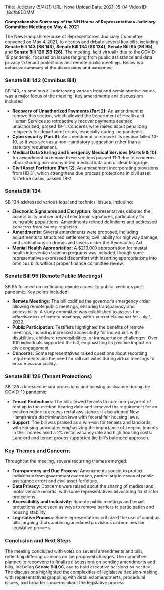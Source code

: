 Title: Judiciary (5/4/21)
URL: None
Upload Date: 2021-05-04
Video ID: _l8dfb8DDMM

**Comprehensive Summary of the NH House of Representatives Judiciary Committee Meeting on May 4, 2021**

The New Hampshire House of Representatives Judiciary Committee convened on May 4, 2021, to discuss and debate several key bills, including **Senate Bill 143 (SB 143)**, **Senate Bill 134 (SB 134)**, **Senate Bill 95 (SB 95)**, and **Senate Bill 126 (SB 126)**. The meeting, held virtually due to the COVID-19 pandemic, focused on issues ranging from public assistance and data privacy to tenant protections and remote public meetings. Below is a cohesive summary of the discussions and outcomes:

### **Senate Bill 143 (Omnibus Bill)**
SB 143, an omnibus bill addressing various legal and administrative issues, was a major focus of the meeting. Key amendments and discussions included:
- **Recovery of Unauthorized Payments (Part 2)**: An amendment to remove this section, which allowed the Department of Health and Human Services to retroactively recover payments deemed unauthorized, passed 19-1. Concerns were raised about penalizing recipients for department errors, especially during the pandemic.
- **Cybersecurity (Part 8)**: An amendment to remove this section failed 10-10, as it was seen as a non-mandatory suggestion rather than a statutory requirement.
- **Medical Data Sharing and Emergency Medical Services (Parts 9 & 10)**: An amendment to remove these sections passed 11-9 due to concerns about sharing non-anonymized medical data and unclear language.
- **Civil Asset Forfeiture (Part 12)**: An amendment incorporating provisions from HB 31, which strengthens due process protections in civil asset forfeiture cases, passed 18-2.

### **Senate Bill 134**
SB 134 addressed various legal and technical issues, including:
- **Electronic Signatures and Encryption**: Representatives debated the accessibility and security of electronic signatures, particularly for vulnerable populations. Amendments refined definitions and addressed concerns from county registries.
- **Amendments**: Several amendments were proposed, including adjustments to structured settlements, civil liability for highway damage, and prohibitions on drones and lasers under the Aeronautics Act.
- **Mental Health Appropriation**: A $210,000 appropriation for mental health intervention training programs was included, though some representatives expressed discomfort with inserting appropriations into omnibus bills without proper finance committee review.

### **Senate Bill 95 (Remote Public Meetings)**
SB 95 focused on continuing remote access to public meetings post-pandemic. Key points included:
- **Remote Meetings**: The bill codified the governor’s emergency order allowing remote public meetings, ensuring transparency and accessibility. A study committee was established to assess the effectiveness of remote meetings, with a sunset clause set for July 1, 2022.
- **Public Participation**: Testifiers highlighted the benefits of remote meetings, including increased accessibility for individuals with disabilities, childcare responsibilities, or transportation challenges. Over 100 individuals supported the bill, emphasizing its positive impact on civic engagement.
- **Concerns**: Some representatives raised questions about recording requirements and the need for roll call votes during virtual meetings to ensure accountability.

### **Senate Bill 126 (Tenant Protections)**
SB 126 addressed tenant protections and housing assistance during the COVID-19 pandemic:
- **Tenant Protections**: The bill allowed tenants to cure non-payment of rent up to the eviction hearing date and removed the requirement for an eviction notice to access rental assistance. It also aligned New Hampshire’s discrimination laws with federal fair housing laws.
- **Support**: The bill was praised as a win-win for tenants and landlords, with housing advocates emphasizing the importance of keeping tenants in their homes amid a 1% rental vacancy rate and high housing costs. Landlord and tenant groups supported the bill’s balanced approach.

### **Key Themes and Concerns**
Throughout the meeting, several recurring themes emerged:
- **Transparency and Due Process**: Amendments sought to protect individuals from government overreach, particularly in cases of public assistance errors and civil asset forfeiture.
- **Data Privacy**: Concerns were raised about the sharing of medical and motor vehicle records, with some representatives advocating for stricter protections.
- **Accessibility and Inclusivity**: Remote public meetings and tenant protections were seen as ways to remove barriers to participation and housing stability.
- **Legislative Process**: Some representatives criticized the use of omnibus bills, arguing that combining unrelated provisions undermines the legislative process.

### **Conclusion and Next Steps**
The meeting concluded with votes on several amendments and bills, reflecting differing opinions on the proposed changes. The committee planned to reconvene to finalize discussions on pending amendments and bills, including **Senate Bill 96**, and to hold executive sessions as needed. The discussions highlighted the complexities of legislative decision-making, with representatives grappling with detailed amendments, procedural issues, and broader concerns about the legislative process.